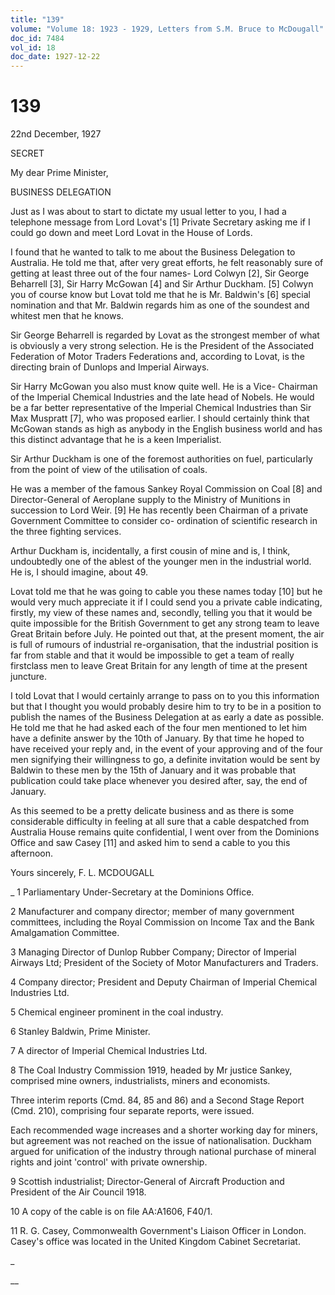 ```yaml
---
title: "139"
volume: "Volume 18: 1923 - 1929, Letters from S.M. Bruce to McDougall"
doc_id: 7484
vol_id: 18
doc_date: 1927-12-22
---
```


# 139

22nd December, 1927

SECRET

My dear Prime Minister,

BUSINESS DELEGATION

Just as I was about to start to dictate my usual letter to you, I had a telephone message from Lord Lovat's [1] Private Secretary asking me if I could go down and meet Lord Lovat in the House of Lords.

I found that he wanted to talk to me about the Business Delegation to Australia. He told me that, after very great efforts, he felt reasonably sure of getting at least three out of the four names- Lord Colwyn [2], Sir George Beharrell [3], Sir Harry McGowan [4] and Sir Arthur Duckham. [5] Colwyn you of course know but Lovat told me that he is Mr. Baldwin's [6] special nomination and that Mr. Baldwin regards him as one of the soundest and whitest men that he knows.

Sir George Beharrell is regarded by Lovat as the strongest member of what is obviously a very strong selection. He is the President of the Associated Federation of Motor Traders Federations and, according to Lovat, is the directing brain of Dunlops and Imperial Airways.

Sir Harry McGowan you also must know quite well. He is a Vice- Chairman of the Imperial Chemical Industries and the late head of Nobels. He would be a far better representative of the Imperial Chemical Industries than Sir Max Muspratt [7], who was proposed earlier. I should certainly think that McGowan stands as high as anybody in the English business world and has this distinct advantage that he is a keen Imperialist.

Sir Arthur Duckham is one of the foremost authorities on fuel, particularly from the point of view of the utilisation of coals.

He was a member of the famous Sankey Royal Commission on Coal [8] and Director-General of Aeroplane supply to the Ministry of Munitions in succession to Lord Weir. [9] He has recently been Chairman of a private Government Committee to consider co- ordination of scientific research in the three fighting services.

Arthur Duckham is, incidentally, a first cousin of mine and is, I think, undoubtedly one of the ablest of the younger men in the industrial world. He is, I should imagine, about 49.

Lovat told me that he was going to cable you these names today [10] but he would very much appreciate it if I could send you a private cable indicating, firstly, my view of these names and, secondly, telling you that it would be quite impossible for the British Government to get any strong team to leave Great Britain before July. He pointed out that, at the present moment, the air is full of rumours of industrial re-organisation, that the industrial position is far from stable and that it would be impossible to get a team of really firstclass men to leave Great Britain for any length of time at the present juncture.

I told Lovat that I would certainly arrange to pass on to you this information but that I thought you would probably desire him to try to be in a position to publish the names of the Business Delegation at as early a date as possible. He told me that he had asked each of the four men mentioned to let him have a definite answer by the 10th of January. By that time he hoped to have received your reply and, in the event of your approving and of the four men signifying their willingness to go, a definite invitation would be sent by Baldwin to these men by the 15th of January and it was probable that publication could take place whenever you desired after, say, the end of January.

As this seemed to be a pretty delicate business and as there is some considerable difficulty in feeling at all sure that a cable despatched from Australia House remains quite confidential, I went over from the Dominions Office and saw Casey [11] and asked him to send a cable to you this afternoon.

Yours sincerely, F. L. MCDOUGALL 

_ 1 Parliamentary Under-Secretary at the Dominions Office.

2 Manufacturer and company director; member of many government committees, including the Royal Commission on Income Tax and the Bank Amalgamation Committee.

3 Managing Director of Dunlop Rubber Company; Director of Imperial Airways Ltd; President of the Society of Motor Manufacturers and Traders.

4 Company director; President and Deputy Chairman of Imperial Chemical Industries Ltd.

5 Chemical engineer prominent in the coal industry.

6 Stanley Baldwin, Prime Minister.

7 A director of Imperial Chemical Industries Ltd.

8 The Coal Industry Commission 1919, headed by Mr justice Sankey, comprised mine owners, industrialists, miners and economists.

Three interim reports (Cmd. 84, 85 and 86) and a Second Stage Report (Cmd. 210), comprising four separate reports, were issued.

Each recommended wage increases and a shorter working day for miners, but agreement was not reached on the issue of nationalisation. Duckham argued for unification of the industry through national purchase of mineral rights and joint 'control' with private ownership.

9 Scottish industrialist; Director-General of Aircraft Production and President of the Air Council 1918.

10 A copy of the cable is on file AA:A1606, F40/1.

11 R. G. Casey, Commonwealth Government's Liaison Officer in London. Casey's office was located in the United Kingdom Cabinet Secretariat.

_

__
